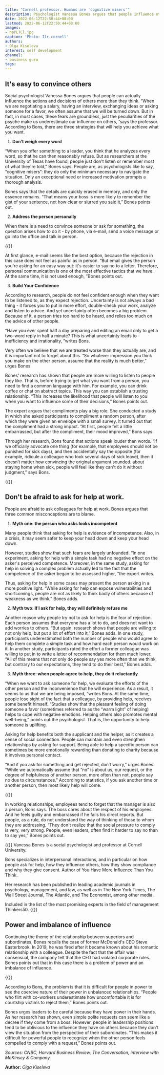 ```yaml
---
title: "Cornell professor: Humans are 'cognitive misers'"
description: Psychologist Vanessa Bones argues that people influence others much more than they think. About three strategies of persuasion, “cognitive misers”, well-formed requests for help and relationships at work - in a selection of her quotes
date: 2022-06-12T22:50:44+08:00
lastmod: 2022-06-12T22:50:44+08:00
images:
- hpPLTCl.jpg
caption: 'Photo: Ilr.cornell'
authors:
- Olga Kiseleva
interest: self development
channel: 
- business guru
tags: 
---
```


It's easy to convince others
----------------------------

Social psychologist Vanessa Bones argues that people can actually influence the actions and decisions of others more than they think. “When we are negotiating a salary, having an interview, exchanging ideas or asking someone for a favor, we often assume that we will be turned down. But in fact, in most cases, these fears are groundless, just the peculiarities of the psyche make us underestimate our influence on others, ”says the professor. According to Bons, there are three strategies that will help you achieve what you want.

1.  **Don't weigh every word**

“When you offer something to a leader, you think that he analyzes every word, so that he can then reasonably refuse. But as researchers at the University of Texas have found, people just don't listen or remember most of what they're told,” Bones says. People are, as psychologists like to say, “cognitive misers”: they do only the minimum necessary to navigate the situation. Only an exceptional need or increased motivation prompts a thorough analysis.

Bones says that the details are quickly erased in memory, and only the essence remains. “That means your boss is more likely to remember the gist of your sentence, not how clear or slurred you said it,” Bones points out.

2.  **Address the person personally**

When there is a need to convince someone or ask for something, the question arises how to do it - by phone, via e-mail, send a voice message or go into the office and talk in person.

{{<ads>}}

At first glance, e-mail seems like the best option, because the rejection in this case does not feel as painful as in person. “But email gives the person you're asking for an easy way out: it's easier to say no to a letter. Therefore, personal communication is one of the most effective tactics that we have. At the same time, it is not used enough, ”Bones points out.

3.  **Build Your Confidence**

According to research, people do not feel confident enough when they want to be listened to, as they expect rejection. Uncertainty is not always a bad thing - it forces you to put in more effort, double-check your work, analyze and listen to advice. And yet uncertainty often becomes a big problem. Because of it, a person tries too hard to be heard, and relies too much on the advice of other people.

“Have you ever spent half a day preparing and editing an email only to get a two-word reply in half a minute? This is what uncertainty leads to - inefficiency and irrationality, ”writes Bons.

Very often we believe that we are treated worse than they actually are, and it is important not to forget about this. “So whatever impression you think you make on the other person, assume that the reality is much better,” urges Bones.

Bones' research has shown that people are more willing to listen to people they like. That is, before trying to get what you want from a person, you need to find a common language with him. For example, you can drink coffee or chat on abstract topics. This way you can establish a trusting relationship. “This increases the likelihood that people will listen to you when you want to influence some of their decisions,” Bones points out.

The expert argues that compliments play a big role. She conducted a study in which she asked participants to compliment a random person, after which they were given an envelope with a small survey. It turned out that the compliment had a strong impact. “At first, people felt a little embarrassed, but after the compliment, their mood improved,” Bons says.

Through her research, Bons found that actions speak louder than words. “If we officially advocate one thing (for example, that employees should not be punished for sick days), and then accidentally say the opposite (for example, ridicule a colleague who took several days of sick leave), then it doesn’t matter how convincing the original argument sounded. about staying home when sick, people will feel like they can't do it without judgment,” says Bons.

{{<ads>}}

Don't be afraid to ask for help at work.
----------------------------------------

People are afraid to ask colleagues for help at work. Bones argues that three common misconceptions are to blame.

1.  **Myth one: the person who asks looks incompetent**

Many people think that asking for help is evidence of incompetence. Also, in a crisis, it may seem safer to keep your head down and keep your head down.

However, studies show that such fears are largely unfounded. “In one experiment, asking for help with a simple task had no negative effect on the asker's perceived competence. Moreover, in the same study, asking for help in solving a complex problem actually led to the fact that the competence of the asker began to be assessed higher, ”the expert writes.

Thus, asking for help in some cases may present the person asking in a more positive light. “While asking for help can expose vulnerabilities and shortcomings, people are not as likely to think badly of others because of weakness as we think,” Bones adds.

2.  **Myth two: if I ask for help, they will definitely refuse me**

Another reason why people try not to ask for help is the fear of rejection. Each person assumes that everyone has a lot to do, and does not want to add worries to others. “But again, research shows that people are willing to not only help, but put a lot of effort into it,” Bones adds. In one study, participants underestimated both the number of people who would agree to help them complete a simple task and how hard each person would work on it. In another study, participants rated the effort a former colleague was willing to put in to write a letter of recommendation for them much lower. “All of this means that not only do people say yes more often than we think, but contrary to our expectations, they tend to do their best,” Bones adds.

3.  **Myth three: when people agree to help, they do it reluctantly**

“When we want to ask someone for help, we evaluate the efforts of the other person and the inconvenience that he will experience. As a result, it seems to us that we are being imposed, ”writes Bons. At the same time, people lose sight of the fact that a colleague, by providing help, receives some benefit himself. “Studies show that the pleasant feeling of doing someone a favor (sometimes referred to as the “warm light” of helping) helps to cope with negative emotions. Helping others also promotes mental well-being,” points out the psychologist. That is, the opportunity to help someone is uplifting.

Asking for help benefits both the supplicant and the helper, as it creates a sense of social connection. People can maintain and even strengthen relationships by asking for support. Being able to help a specific person can sometimes be more emotionally rewarding than donating to charity because it involves personal contact.

“And if you ask for something and get rejected, don’t worry,” urges Bones. “While we automatically assume that “no” is about us, our request, or the degree of helpfulness of another person, more often than not, people say no due to circumstances.” According to statistics, if you ask another time or another person, then most likely help will come.

{{<ads>}}

In working relationships, employees tend to forget that the manager is also a person, Bons says. The boss cares about the respect of his employees. And he feels guilty and embarrassed if he fails his direct reports. But people, as a rule, do not understand the way of thinking of those to whom they are addressing. “They don't realize that the social pressure to comply is very, very strong. People, even leaders, often find it harder to say no than to say yes,” Bones points out.

{{<info>}}
Vanessa Bones is a social psychologist and professor at Cornell University.

Bons specializes in interpersonal interactions, and in particular on how people ask for help, how they influence others, how they show compliance and why they give consent. Author of You Have More Influence Than You Think.

Her research has been published in leading academic journals in psychology, management, and law, as well as in The New York Times, The Wall Street Journal, The Atlantic, and The Economist, among other media.

Included in the list of the most promising experts in the field of management Thinkers50.
{{</info>}}

Power and imbalance of influence
--------------------------------

Continuing the theme of the relationship between superiors and subordinates, Bones recalls the case of former McDonald's CEO Steve Easterbrook. In 2019, he was fired after it became known about his romantic relationship with a colleague. Despite the fact that the affair was consensual, the company felt that the CEO had violated corporate rules. Bones points out that in this case there is a problem of power and an imbalance of influence.

{{<ads>}}

According to Bons, the problem is that it is difficult for people in power to see the coercive nature of their power in unbalanced relationships. “People who flirt with co-workers underestimate how uncomfortable it is for courtship victims to reject them,” Bones points out.

Bones urges leaders to be careful because they have power in their hands. As her research has shown, even simple polite requests can seem like a decree if they come from a boss. However, people in leadership positions tend to be oblivious to the influence they have on others because they don't view the situation from the perspective of their subordinates. “This makes it difficult for powerful people to recognize when the other person feels compelled to comply with a request,” Bones points out.

_Sources: CNBC, Harvard Business Review, The Conversation, interview with McKinsey & Company._

**Author:** *Olga Kiseleva*